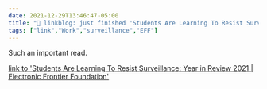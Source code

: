 ```yaml
---
date: 2021-12-29T13:46:47-05:00
title: "🔗 linkblog: just finished 'Students Are Learning To Resist Surveillance: Year in Review 2021 | Electronic Frontier Foundation'"
tags: ["link","Work","surveillance","EFF"]
---
```

Such an important read.
 
[link to 'Students Are Learning To Resist Surveillance: Year in Review 2021 | Electronic Frontier Foundation'](https://www.eff.org/deeplinks/2021/12/students-are-learning-resist-surveillance-year-review-2021)
